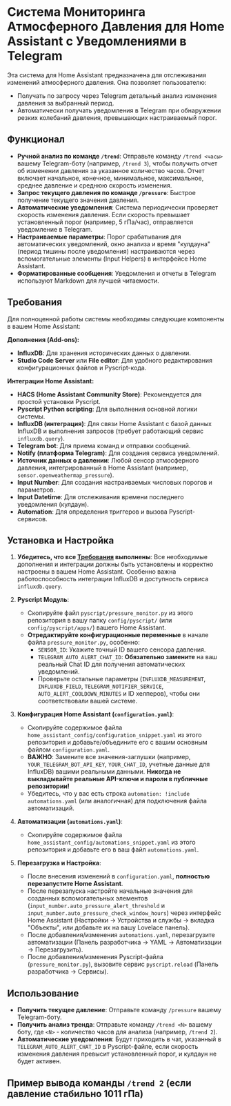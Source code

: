 # Система Мониторинга Атмосферного Давления для Home Assistant с Уведомлениями в Telegram

Эта система для Home Assistant предназначена для отслеживания изменений атмосферного давления. Она позволяет пользователю:
- Получать по запросу через Telegram детальный анализ изменения давления за выбранный период.
- Автоматически получать уведомления в Telegram при обнаружении резких колебаний давления, превышающих настраиваемый порог.

## Функционал

- **Ручной анализ по команде `/trend`**: Отправьте команду `/trend <часы>` вашему Telegram-боту (например, `/trend 3`), чтобы получить отчет об изменении давления за указанное количество часов. Отчет включает начальное, конечное, минимальное, максимальное, среднее давление и среднюю скорость изменения.
- **Запрос текущего давления по команде `/pressure`**: Быстрое получение текущего значения давления.
- **Автоматические уведомления**: Система периодически проверяет скорость изменения давления. Если скорость превышает установленный порог (например, 5 гПа/час), отправляется уведомление в Telegram.
- **Настраиваемые параметры**: Порог срабатывания для автоматических уведомлений, окно анализа и время "кулдауна" (период тишины после уведомления) настраиваются через вспомогательные элементы (Input Helpers) в интерфейсе Home Assistant.
- **Форматированные сообщения**: Уведомления и отчеты в Telegram используют Markdown для лучшей читаемости.

## Требования

Для полноценной работы системы необходимы следующие компоненты в вашем Home Assistant:

**Дополнения (Add-ons):**
- **InfluxDB**: Для хранения исторических данных о давлении.
- **Studio Code Server** или **File editor**: Для удобного редактирования конфигурационных файлов и Pyscript-кода.

**Интеграции Home Assistant:**
- **HACS (Home Assistant Community Store)**: Рекомендуется для простой установки Pyscript.
- **Pyscript Python scripting**: Для выполнения основной логики системы.
- **InfluxDB (интеграция)**: Для связи Home Assistant с базой данных InfluxDB и выполнения запросов (требует работающий сервис `influxdb.query`).
- **Telegram bot**: Для приема команд и отправки сообщений.
- **Notify (платформа Telegram)**: Для создания сервиса уведомлений.
- **Источник данных о давлении**: Любой сенсор атмосферного давления, интегрированный в Home Assistant (например, `sensor.openweathermap_pressure`).
- **Input Number**: Для создания настраиваемых числовых порогов и параметров.
- **Input Datetime**: Для отслеживания времени последнего уведомления (кулдаун).
- **Automation**: Для определения триггеров и вызова Pyscript-сервисов.

## Установка и Настройка

1.  **Убедитесь, что все [Требования](#требования) выполнены**: Все необходимые дополнения и интеграции должны быть установлены и корректно настроены в вашем Home Assistant. Особенно важна работоспособность интеграции InfluxDB и доступность сервиса `influxdb.query`.

2.  **Pyscript Модуль**:
    *   Скопируйте файл `pyscript/pressure_monitor.py` из этого репозитория в вашу папку `config/pyscript/` (или `config/pyscript/apps/`) вашего Home Assistant.
    *   **Отредактируйте конфигурационные переменные** в начале файла `pressure_monitor.py`, особенно:
        *   `SENSOR_ID`: Укажите точный ID вашего сенсора давления.
        *   `TELEGRAM_AUTO_ALERT_CHAT_ID`: **Обязательно замените** на ваш реальный Chat ID для получения автоматических уведомлений.
        *   Проверьте остальные параметры (`INFLUXDB_MEASUREMENT`, `INFLUXDB_FIELD`, `TELEGRAM_NOTIFIER_SERVICE`, `AUTO_ALERT_COOLDOWN_MINUTES` и ID хелперов), чтобы они соответствовали вашей системе.

3.  **Конфигурация Home Assistant (`configuration.yaml`)**:
    *   Скопируйте содержимое файла `home_assistant_config/configuration_snippet.yaml` из этого репозитория и добавьте/объедините его с вашим основным файлом `configuration.yaml`.
    *   **ВАЖНО**: Замените все значения-заглушки (например, `YOUR_TELEGRAM_BOT_API_KEY`, `YOUR_CHAT_ID`, учетные данные для InfluxDB) вашими реальными данными. **Никогда не выкладывайте реальные API-ключи и пароли в публичные репозитории!**
    *   Убедитесь, что у вас есть строка `automation: !include automations.yaml` (или аналогичная) для подключения файла автоматизаций.

4.  **Автоматизации (`automations.yaml`)**:
    *   Скопируйте содержимое файла `home_assistant_config/automations_snippet.yaml` из этого репозитория и добавьте его в ваш файл `automations.yaml`.

5.  **Перезагрузка и Настройка**:
    *   После внесения изменений в `configuration.yaml`, **полностью перезапустите Home Assistant**.
    *   После перезапуска настройте начальные значения для созданных вспомогательных элементов (`input_number.auto_pressure_alert_threshold` и `input_number.auto_pressure_check_window_hours`) через интерфейс Home Assistant (Настройки -> Устройства и службы -> вкладка "Объекты", или добавьте их на вашу Lovelace панель).
    *   После добавления/изменения `automations.yaml`, перезагрузите автоматизации (Панель разработчика -> YAML -> Автоматизации -> Перезагрузить).
    *   После добавления/изменения Pyscript-файла (`pressure_monitor.py`), вызовите сервис `pyscript.reload` (Панель разработчика -> Сервисы).

## Использование

-   **Получить текущее давление**: Отправьте команду `/pressure` вашему Telegram-боту.
-   **Получить анализ тренда**: Отправьте команду `/trend <N>` вашему боту, где `<N>` - количество часов для анализа (например, `/trend 2`).
-   **Автоматические уведомления**: Будут приходить в чат, указанный в `TELEGRAM_AUTO_ALERT_CHAT_ID` в Pyscript-файле, если скорость изменения давления превысит установленный порог, и кулдаун не будет активен.

## Пример вывода команды `/trend 2` (если давление стабильно 1011 гПа)

